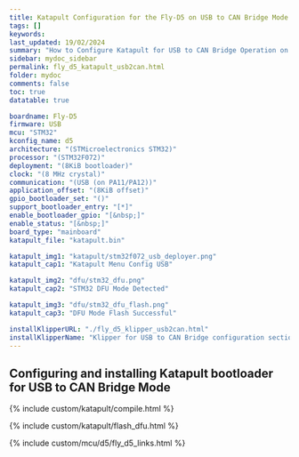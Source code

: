 ```yaml
---
title: Katapult Configuration for the Fly-D5 on USB to CAN Bridge Mode
tags: []
keywords: 
last_updated: 19/02/2024
summary: "How to Configure Katapult for USB to CAN Bridge Operation on the Fly-D5"
sidebar: mydoc_sidebar
permalink: fly_d5_katapult_usb2can.html
folder: mydoc
comments: false
toc: true
datatable: true

boardname: Fly-D5
firmware: USB
mcu: "STM32"
kconfig_name: d5
architecture: "(STMicroelectronics STM32)"
processor: "(STM32F072)"
deployment: "(8KiB bootloader)"
clock: "(8 MHz crystal)"
communication: "(USB (on PA11/PA12))"
application_offset: "(8KiB offset)"
gpio_bootloader_set: "()"
support_bootloader_entry: "[*]"
enable_bootloader_gpio: "[&nbsp;]"
enable_status: "[&nbsp;]"
board_type: "mainboard"
katapult_file: "katapult.bin"

katapult_img1: "katapult/stm32f072_usb_deployer.png"
katapult_cap1: "Katapult Menu Config USB"

katapult_img2: "dfu/stm32_dfu.png"
katapult_cap2: "STM32 DFU Mode Detected"

katapult_img3: "dfu/stm32_dfu_flash.png"
katapult_cap3: "DFU Mode Flash Successful"

installKlipperURL: "./fly_d5_klipper_usb2can.html"
installKlipperName: "Klipper for USB to CAN Bridge configuration section"
---
```


## Configuring and installing Katapult bootloader for USB to CAN Bridge Mode

{% include custom/katapult/compile.html %}

{% include custom/katapult/flash_dfu.html %}

{% include custom/mcu/d5/fly_d5_links.html %}
